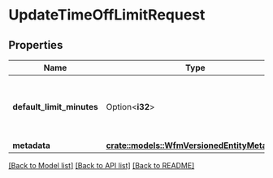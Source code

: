 # UpdateTimeOffLimitRequest

## Properties

Name | Type | Description | Notes
------------ | ------------- | ------------- | -------------
**default_limit_minutes** | Option<**i32**> | The default time off limit value in minutes per granularity | [optional]
**metadata** | [**crate::models::WfmVersionedEntityMetadata**](WfmVersionedEntityMetadata.md) |  | 

[[Back to Model list]](../README.md#documentation-for-models) [[Back to API list]](../README.md#documentation-for-api-endpoints) [[Back to README]](../README.md)


